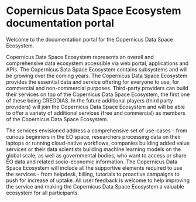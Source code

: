 # Copernicus Data Space Ecosystem documentation portal
Welcome to the documentation portal for the Copernicus Data Space Ecosystem.

Copernicus Data Space Ecosystem represents an overall and comprehensive data ecosystem accessible via web portal, applications and APIs. The Copernicus Sata Space Ecosystem contains subsystems and will be growing over the coming years. The Copernicus Data Space Ecosystem provides the essential data and service offering for everyone to use, for commercial and non-commercial purposes. Third-party providers can build their services on top of the Copernicus Data Space Ecosystem, the first one of these being CREODIAS. In the future additional players (third party providers) will join the Copernicus Data Space Ecosystem and will be able to offer a variety of additional services (free and commercial) as members of the Copernicus Data Space Ecosystem.

The services envisioned address a comprehensive set of use-cases - from curious beginners in the EO space, researchers processing data on their laptops or running cloud-native workflows, companies building added value services or their data scientists building machine learning models on the global scale, as well as governmental bodies, who want to access or share EO data and related socio-economic information. The Copernicus Data Space Ecosystem will include all the supportive elements required to use the services - from helpdesk, billing, tutorials to proactive campaigns to push for increase of uptake. All user feedback is welcome to help improving the service and making the Copernicus Data Space Ecosystem a valuable ecosystem for all participants.
